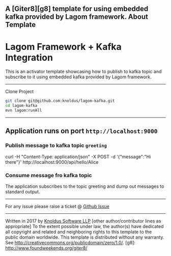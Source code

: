 A [Giter8][g8] template for using embedded kafka provided by Lagom framework.
About Template
----------------------
# Lagom Framework + Kafka Integration

 This is an activator template showcasing how to publish to kafka topic and subscribe to it using embedded kafka provided by Lagom framework.

 ---

 Clone Project

 ```bash
 git clone git@github.com:knoldus/lagom-kafka.git
 cd lagom-kafka
 mvn lagom:runAll

 ```
 ---
## Application runs on port `http://localhost:9000`

### Publish message to kafka topic `greeting`

curl -H "Content-Type: application/json" -X POST -d '{"message":"Hi there"}' http://localhost:9000/api/hello/Alice

### Consume message fro kafka topic

The application subscribes to the topic greeting and dump out messages to standard output.

---

For any issue please raise a ticket @ [Github Issue](https://github.com/knoldus/lagom-kafka/issues)

----------------
Written in 2017​ by [Knoldus Software LLP](http://knoldus.com)
[other author/contributor lines as appropriate]
To the extent possible under law, the author(s) have dedicated all copyright and
related
and neighboring rights to this template to the public domain worldwide.
This template is distributed without any warranty. See
<http://creativecommons.org/publicdomain/zero/1.0/>.
[g8]: http://www.foundweekends.org/giter8/
